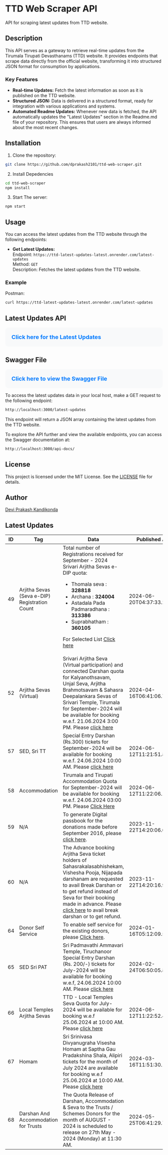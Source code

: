 # TTD Web Scraper API

API for scraping latest updates from TTD website.

## Description

This API serves as a gateway to retrieve real-time updates from the Tirumala Tirupati Devasthanams (TTD) website. It provides endpoints that scrape data directly from the official website, transforming it into structured JSON format for consumption by applications.

### Key Features

- **Real-time Updates:** Fetch the latest information as soon as it is published on the TTD website.
- **Structured JSON:** Data is delivered in a structured format, ready for integration with various applications and systems.
- **Automated Readme Updates:** Whenever new data is fetched, the API automatically updates the "Latest Updates" section in the Readme.md file of your repository. This ensures that users are always informed about the most recent changes.

## Installation

1. Clone the repository:

```bash
git clone https://github.com/dprakash2101/ttd-web-scraper.git
```

2. Install Depedencies

```bash
cd ttd-web-scraper
npm install
```

3. Start The server:

```bash
npm start
```


## Usage

You can access the latest updates from the TTD website through the following endpoints:

- **Get Latest Updates:**  
  Endpoint: `https://ttd-latest-updates-latest.onrender.com/latest-updates`  
  Method: `GET`  
  Description: Fetches the latest updates from the TTD website.

### Example
Postman:
```bash
curl https://ttd-latest-updates-latest.onrender.com/latest-updates
```
## Latest Updates API

<div style="background-color: #f8f9fa; padding: 20px; border-radius: 10px;">
    <a href="https://ttd-latest-updates-latest.onrender.com/latest-updates" style="color: #007bff; text-decoration: none; font-size: 18px;">
        <strong>Click here for the Latest Updates</strong>
    </a>
</div>

## Swagger File

<div style="background-color: #f8f9fa; padding: 20px; border-radius: 10px;">
    <a href="https://ttd-latest-updates-latest.onrender.com/api-docs/" style="color: #007bff; text-decoration: none; font-size: 18px;">
        <strong>Click here to view the Swagger File</strong>
    </a>
</div>

To access the latest updates data in your local host, make a GET request to the following endpoint:

```bash
http://localhost:3000/latest-updates
```
This endpoint will return a JSON array containing the latest updates from the TTD website.

To explore the API further and view the available endpoints, you can access the Swagger documentation at:

```bash
http://localhost:3000/api-docs/
```

## License

This project is licensed under the MIT License. See the [LICENSE](LICENSE) file for details.

## Author

[Devi Prakash Kandikonda](https://github.com/dprakash2101)

## Latest Updates
<table><thead><tr><th>ID</th><th>Tag</th><th>Data</th><th>Published At</th></tr></thead><tbody><tr><td>49</td><td>Arjitha Sevas (Seva e-DIP) Registration Count</td><td>Total number of Registrations received for September - 2024 Srivari Arjitha Sevas e-DIP quota:

- Thomala seva : **328818**
- Archana : **324004**
- Astadala Pada Padmaradhana : **313386**
- Suprabhatham : **360105**

For Selected List [Click here](https://ttdevasthanams.ap.gov.in/misc/images/v4/2024_06_20_EDIP_SELECTIONS.pdf)</td><td>2024-06-20T04:37:33.232Z</td></tr><tr><td>52</td><td>Arjitha Sevas (Virtual)</td><td>Srivari Arjitha Seva (Virtual participation) and connected Darshan quota for Kalyanothsavam, Unjal Seva, Arjitha Brahmotsavam & Sahasra Deepalankara Sevas of Srivari Temple, Tirumala for September-2024 will be available for booking w.e.f. 21.06.2024 3:00 PM.
Please [click here](/virtual-seva/seva-instructions?templeName=%27Srivari%20Temple%27&flowIdentifier=virtual-seva&flow=virtual-seva)</td><td>2024-04-16T06:41:06.744Z</td></tr><tr><td>57</td><td>SED, Sri TT</td><td>Special Entry Darshan (Rs.300) tickets for September-2024 will be available for booking w.e.f. 24.06.2024 10:00 AM. Please [click here](/slot-booking?flow=sed&flowIdentifier=sed)</td><td>2024-06-12T11:21:51.898Z</td></tr><tr><td>58</td><td>Accommodation</td><td>Tirumala and Tirupati Accommodation Quota for September-2024 will be available for booking w.e.f. 24.06.2024 03:00 PM. Please [Click Here](/accommodation/instructions?flow=acc&flowIdentifier=acc)</td><td>2024-06-12T11:22:06.189Z</td></tr><tr><td>59</td><td>N/A</td><td>To generate Digital passbook for the donations made before September 2016, please [click here](https://tirupatibalaji.ap.gov.in/#/donorPassbook).</td><td>2023-11-22T14:20:06.620Z</td></tr><tr><td>60</td><td>N/A</td><td>The Advance booking Arjitha Seva ticket holders of Sahasrakalasabhishekam, Vishesha Pooja, Nijapada darshanam are requested to avail Break Darshan or to get refund instead of Seva for their booking made in advance. Please [click here](https://arjithaseva.tirupatibalaji.ap.gov.in/#/) to avail break darshan or to get refund.</td><td>2023-11-22T14:20:16.980Z</td></tr><tr><td>64</td><td>Donor Self Service</td><td>To enable self service for the existing donors, please [Click here](https://tirupatibalaji.ap.gov.in/#/donorSelfservice).</td><td>2024-01-16T05:12:09.518Z</td></tr><tr><td>65</td><td>SED Sri PAT</td><td>Sri Padmavathi Ammavari Temple, Tiruchanoor Special Entry Darshan (Rs. 200/-) tickets for July-2024 will be available for booking w.e.f, 24.06.2024 10:00 AM. Please [click here](/spat/slot-booking?flow=spat&flowIdentifier=spat)</td><td>2024-02-24T06:50:05.802Z</td></tr><tr><td>66</td><td>Local Temples Arjitha Sevas</td><td>TTD - Local Temples Seva Quota for July-2024 will be available for booking w.e.f 25.06.2024 at 10:00 AM.
Please [click here](/arjitha-seva/slot-booking?section=pilgrim-details&flowIdentifier=arjitha-seva&templeName=Sri%20Padmavathi%20Ammavari%20Temple&sevaName=All)</td><td>2024-06-12T11:22:52.407Z</td></tr><tr><td>67</td><td>Homam</td><td>Sri Srinivasa Divyanugraha Visesha Homam at Saptha Gau Pradakshina Shala, Alipiri tickets for the month of July 2024 are available for booking w.e.f 25.06.2024 at 10:00 AM. Please [click here](/arjitha-seva/slot-booking?section=pilgrim-details&flowIdentifier=arjitha-seva&templeName=Sapthagiri%20Gau%20Pradakshina%20Shala&sevaName=Sri%20Srinivasa%20Divyaanugraha%20Homam)</td><td>2024-03-16T11:51:30.110Z</td></tr><tr><td>68</td><td>Darshan And Accommodation for Trusts</td><td>The Quota Release of Darshan, Accommodation & Seva to the Trusts / Schemes Donors for the month of AUGUST - 2024 is scheduled to release on 27th May - 2024 (Monday) at 11:30 AM.</td><td>2024-05-25T06:41:29.714Z</td></tr></tbody></table>
